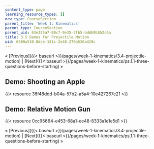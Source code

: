 ```yaml
---
content_type: page
learning_resource_types: []
ocw_type: CourseSection
parent_title: 'Week 1: Kinematics'
parent_type: CourseSection
parent_uid: 63e325a7-80c7-9e35-2fb5-bddb9b8b2c6a
title: 3.5 Demos for Projectile Motion
uid: 6669a530-8dce-181c-2e48-270a536a419c
---
```


« [Previous]({{< baseurl >}}/pages/week-1-kinematics/3.4-projectile-motion) | [Next]({{< baseurl >}}/pages/week-1-kinematics/ps.1.1-three-questions-before-starting) »

Demo: Shooting an Apple
-----------------------

{{< resource 36f48ddd-b04a-57b2-a5a4-10e427267e21 >}}

Demo: Relative Motion Gun
-------------------------

{{< resource 0cc95664-e453-68a1-ee48-8333a1e1e5d1 >}}

« [Previous]({{< baseurl >}}/pages/week-1-kinematics/3.4-projectile-motion) | [Next]({{< baseurl >}}/pages/week-1-kinematics/ps.1.1-three-questions-before-starting) »